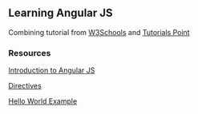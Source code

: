 ## Learning Angular JS
Combining tutorial from [W3Schools](http://www.w3schools.com/angular/) and [Tutorials Point](http://www.tutorialspoint.com/angularjs/)

### Resources

[Introduction to Angular JS](overview.md)

[Directives](directives.md)

[Hello World Example](hello-world-example.md)

